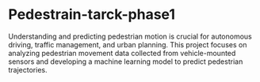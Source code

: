 # Pedestrain-tarck-phase1
Understanding and predicting pedestrian motion is crucial for autonomous driving, traffic management, and urban planning. This project focuses on analyzing pedestrian movement data collected from vehicle-mounted sensors and developing a machine learning model to predict pedestrian trajectories.
